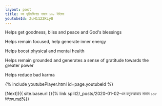 ```yaml
---
layout: post
title: ওম ভূরিদক্ষিণায় নামায ১০৮ টাইমস
youtubeId: ZuH1122KLy8
---
```

 
 
Helps get goodness, bliss and peace and God's blessings
 
Helps remain focused, help generate inner energy 
 
Helps boost physical and mental health 
 
Helps remain grounded and generates a sense of gratitude towards the greater power 
 
Helps reduce bad karma
 
 
 
 


{% include youtubePlayer.html id=page.youtubeId %}
 
[Next]({{ site.baseurl }}{% link  split2/_posts/2020-01-02-ওম চতুরআত্মায় নামায ১০৮ টাইমস.md%})
 
